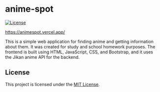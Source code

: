 # anime-spot

[![License](https://img.shields.io/badge/license-MIT-blue.svg)](LICENSE.txt)

https://animespot.vercel.app/

This is a simple web application for finding anime and getting information about them. It was created for study and school homework purposes. The frontend is built using HTML, JavaScript, CSS, and Bootstrap, and it uses the Jikan anime API for the backend.

## License

This project is licensed under the [MIT License](LICENSE.txt).
